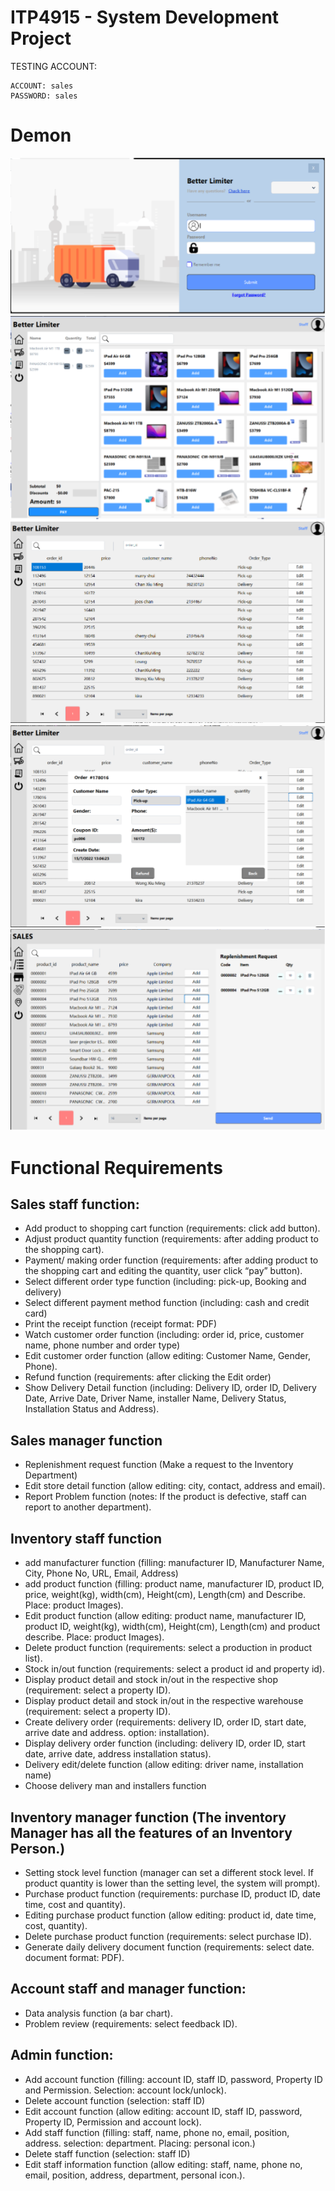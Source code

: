 # ITP4915 - System Development Project 

TESTING ACCOUNT:
```
ACCOUNT: sales
PASSWORD: sales
```

# Demon
![Login](https://github.com/TonnyWong1052/ITP4915/blob/main/demon/Login.png)
![POS](https://github.com/TonnyWong1052/ITP4915/blob/main/demon/pos.png)
![editOrder](https://github.com/TonnyWong1052/ITP4915/blob/main/demon/editOrder.png)
![editOrder2](https://github.com/TonnyWong1052/ITP4915/blob/main/demon/editOrder-1.png)
![ManagerSendRequest](https://github.com/TonnyWong1052/ITP4915/blob/main/demon/storeManager.png)


# Functional Requirements
## Sales staff function:
- Add product to shopping cart function (requirements: click add button).
- Adjust product quantity function (requirements: after adding product to the shopping cart). 
- Payment/ making order function (requirements: after adding product to the shopping cart and editing the quantity, user click “pay” button). 
- Select different order type function (including:  pick-up, Booking and delivery)
-	Select different payment method function (including: cash and credit card)
-	Print the receipt function (receipt format: PDF)
-	Watch customer order function (including: order id, price, customer name, phone number and order type)
-	Edit customer order function (allow editing: Customer Name, Gender, Phone).
-	Refund function (requirements: after clicking the Edit order)
-	Show Delivery Detail function (including: Delivery ID, order ID, Delivery Date, Arrive Date, Driver Name, installer Name, Delivery Status, Installation Status and Address).

## Sales manager function
- Replenishment request function (Make a request to the Inventory Department)
- Edit store detail function (allow editing: city, contact, address and email).
- Report Problem function (notes: If the product is defective, staff can report to another department).

## Inventory staff function
-	add manufacturer function (filling: manufacturer ID, Manufacturer Name, City, Phone No, URL, Email, Address)
-	add product function (filling: product name, manufacturer ID, product ID, price, weight(kg), width(cm), Height(cm), Length(cm) and Describe. Place: product Images).
-	Edit product function (allow editing: product name, manufacturer ID, product ID, weight(kg), width(cm), Height(cm), Length(cm) and product describe. Place: product Images).
-	Delete product function (requirements: select a production in product list).
-	Stock in/out function (requirements: select a product id and property id).
-	Display product detail and stock in/out in the respective shop (requirement: select a property ID).
-	Display product detail and stock in/out in the respective warehouse (requirement: select a property ID).
- Create delivery order (requirements: delivery ID, order ID, start date, arrive date and address. option: installation).
-	Display delivery order function (including: delivery ID, order ID, start date, arrive date, address installation status).
-	Delivery edit/delete function (allow editing: driver name, installation name)
-	Choose delivery man and installers function 

## Inventory manager function (The inventory Manager has all the features of an Inventory Person.)
-	Setting stock level function (manager can set a different stock level. If product quantity is lower than the setting level, the system will prompt).
-	Purchase product function (requirements: purchase ID, product ID, date time, cost and quantity).
-	Editing purchase product function (allow editing: product id, date time, cost, quantity).
-	Delete purchase product function (requirements: select purchase ID).
-	Generate daily delivery document function (requirements: select date. document format: PDF).

## Account staff and manager function:
-	Data analysis function (a bar chart).
-	Problem review (requirements: select feedback ID).

## Admin function:
-	Add account function (filling: account ID, staff ID, password, Property ID and Permission. Selection: account lock/unlock). 
-	Delete account function (selection: staff ID)
-	Edit account function (allow editing: account ID, staff ID, password, Property ID, Permission and account lock).
-	Add staff function (filling: staff, name, phone no, email, position, address. selection: department. Placing: personal icon.)
-	Delete staff function (selection: staff ID)
-	Edit staff information function (allow editing: staff, name, phone no, email, position, address, department, personal icon.).

